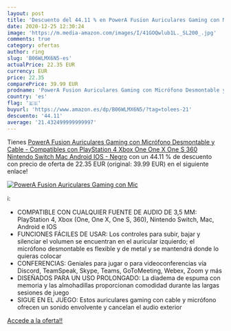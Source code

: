 ```yaml
---
layout: post
title: 'Descuento del 44.11 % en PowerA Fusion Auriculares Gaming con Mic'
date: 2020-12-25 12:30:24
image: 'https://m.media-amazon.com/images/I/41GOQwlub1L._SL200_.jpg'
comments: true
category: ofertas
author: ring
slug: 'B06WLMX6N5-es'
actualPrice: 22.35 EUR
currency: EUR
price: 22.35
comparePrice: 39.99 EUR
prodname: 'PowerA Fusion Auriculares Gaming con Micrófono Desmontable y Cable - Compatibles con PlayStation 4  Xbox  One  One X  One S  360   Nintendo Switch  Mac  Android  IOS - Negro'
country: 'es'
flag: '🇪🇸'
buyurl: 'https://www.amazon.es/dp/B06WLMX6N5/?tag=tolees-21'
descuento: '44.11'
average: '21.432499999999997'
---
```


Tienes [PowerA Fusion Auriculares Gaming con Micrófono Desmontable y Cable - Compatibles con PlayStation 4  Xbox  One  One X  One S  360   Nintendo Switch  Mac  Android  IOS - Negro](https://www.amazon.es/dp/B06WLMX6N5/?tag=tolees-21) con un 44.11 % de descuento con precio de oferta de 22.35 EUR (original: 39.99 EUR) en el siguiente enlace!

[![PowerA Fusion Auriculares Gaming con Mic](https://m.media-amazon.com/images/I/41GOQwlub1L._SL200_.jpg)](https://www.amazon.es/dp/B06WLMX6N5/?tag=tolees-21)

ℹ️:

- COMPATIBLE CON CUALQUIER FUENTE DE AUDIO DE 3,5 MM: PlayStation 4, Xbox (One, One X, One S, 360), Nintendo Switch, Mac, Android e IOS
- FUNCIONES FÁCILES DE USAR: Los controles para subir, bajar y silenciar el volumen se encuentran en el auricular izquierdo; el micrófono desmontable es flexible y de metal y se mantendrá donde lo quieras colocar
- CONFERENCIAS: Geniales para jugar o para videoconferencias vía Discord, TeamSpeak, Skype, Teams, GoToMeeting, Webex, Zoom y más
- DISEÑADOS PARA UN USO PROLONGADO: La diadema de espuma con memoria y las almohadillas proporcionan comodidad durante las largas sesiones de juego
- SIGUE EN EL JUEGO: Estos auriculares gaming con cable y micrófono ofrecen un sonido envolvente y cancelan el audio exterior

[Accede a la oferta!!](https://www.amazon.es/dp/B06WLMX6N5/?tag=tolees-21)
